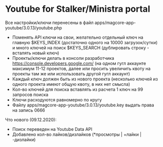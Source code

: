 # Youtube for Stalker/Ministra portal

Все настройки/ключи перенесены в файл apps/magcore-app-youtube/3.0.13/youtube.php
- Поменять API ключи на свои, желательно отдельный ключ на главную $KEYS_INDEX (достаточно одного на 10000 загрузок/сутки) и много ключей на поиск $KEYS_SEARCH (дублировать строку - всталять новый ключ)
- Проекты/ключи делать в консоли разработчика https://console.developers.google.com/ (на одном гугл аккаунте максимум 11-12 проектов, далее или просить увеличить квоту на проекты там же или использовать другой гугл аккаунт)
- Каждый ключ должен быть из нового проекта (несколько ключей из одного проекта имеют общую квоту, в них нет смысла)
- Кол-во ключей для поиска вставлять из расчета 1 ключ на 99 запросов поиска
- Ключи расходуются равномерно по кругу
- Файлу apps/magcore-app-youtube/3.0.13/youtube.key выдать права на запись 0666

Что нового (09.12.2020):
- Поиск переведен на Youtube Data API
- Добавлено кол-во лайков/дизлайков (*просмотры | +лайки | -дизлайки)